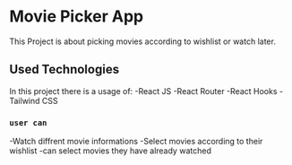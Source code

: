 # Movie Picker App

This Project is about picking movies according to wishlist or watch later.

## Used Technologies

In this project there is a usage of:
-React JS
-React Router
-React Hooks
-Tailwind CSS

### `user can`

-Watch diffrent movie informations
-Select movies according to their wishlist
-can select movies they have already watched
